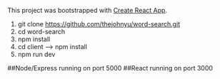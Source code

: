 This project was bootstrapped with [Create React App](https://github.com/facebookincubator/create-react-app).

1. git clone https://github.com/thejohnyu/word-search.git
2. cd word-search
3. npm install
4. cd client --> npm install
5. npm run dev

##Node/Express running on port 5000
##React running on port 3000
